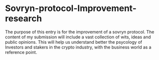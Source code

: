 # Sovryn-protocol-Improvement-research

The purpose of this entry is for the improvement of a sovryn protocol. The content of my submission will include a vast collection
of wits, ideas and public opinions. This will help us understand better the psycology of Investors and stakers in the crypto industry,
with the business world as a reference point.
